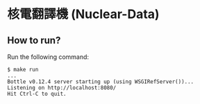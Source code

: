 核電翻譯機 (Nuclear-Data)
=========================

How to run?
-----------

Run the following command:

    $ make run
    ...
    Bottle v0.12.4 server starting up (using WSGIRefServer())...
    Listening on http://localhost:8080/
    Hit Ctrl-C to quit.

